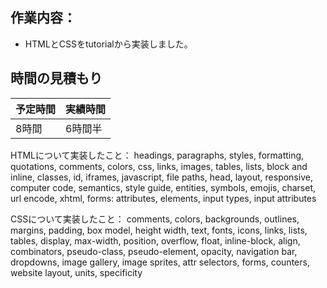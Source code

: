 ## 作業内容：
* HTMLとCSSをtutorialから実装しました。
## 時間の見積もり
予定時間 | 実績時間
-- | --
8時間 | 6時間半

HTMLについて実装したこと：
headings, paragraphs, styles, formatting, quotations, comments, colors, css, links, images, tables, lists, block and inline, classes, id, iframes, javascript, file paths, head, layout, responsive, computer code, semantics, style guide, entities, symbols, emojis, charset, url encode, xhtml, forms: attributes, elements, input types, input attributes

CSSについて実装したこと：
comments, colors, backgrounds, outlines, margins, padding, box model, height width, text, fonts, icons, links, lists, tables, display, max-width, position, overflow, float, inline-block, align, combinators, pseudo-class, pseudo-element, opacity, navigation bar, dropdowns, image gallery, image sprites, attr selectors, forms, counters, website layout, units, specificity
